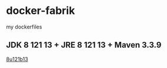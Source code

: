 # docker-fabrik
my dockerfiles

## JDK 8 121 13 + JRE 8 121 13 + Maven 3.3.9
[8u121b13](https://hub.docker.com/r/vahpetr/8u121b13/)
